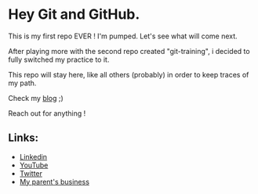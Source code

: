 # Hey Git and GitHub.
This is my first repo EVER ! I'm pumped. Let's see what will come next.

After playing more with the second repo created "git-training", i decided to fully switched my practice to it.

This repo will stay here, like all others (probably) in order to keep traces of my path. 

Check my [blog](https://www.jeremyperreau.com) ;)

Reach out for anything !

## Links:
- [Linkedin](https://www.linkedin.com/in/jeremyperreau/)
- [YouTube](https://www.youtube.com/channel/UC3N4Gdvnjj3nTX3bwGvZ80w)
- [Twitter](https://twitter.com/jeremy_perreau)
- [My parent's business](https://lepetitcaddie.com/)
